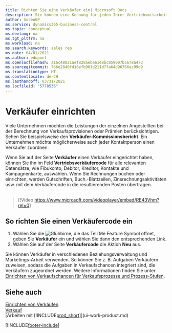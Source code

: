 ```yaml
---
title: Richten Sie eine Verkäufer ein| Microsoft Docs
description: Sie können eine Kennung für jeden Ihrer Vertriebsmitarbeiter einrichten, so dass Sie die Leistung eines Einzelnen verfolgen oder einem Kontakt einen Vertriebsmitarbeiter zuweisen können.
author: SorenGP
ms.service: dynamics365-business-central
ms.topic: conceptual
ms.devlang: na
ms.tgt_pltfrm: na
ms.workload: na
ms.search.keywords: sales rep
ms.date: 04/01/2021
ms.author: edupont
ms.openlocfilehash: a16c48821aef828aeba61e8bc859007b5678a473
ms.sourcegitcommit: 766e2840fd16efb901d211d7fa64d96766ac99d9
ms.translationtype: HT
ms.contentlocale: de-CH
ms.lasthandoff: 03/31/2021
ms.locfileid: "5778536"
---
```

# <a name="set-up-salespeople"></a>Verkäufer einrichten
Viele Unternehmen möchten die Leistungen der einzelnen Angestellten bei der Berechnung von Verkaufsprovisionen oder Prämien berücksichtigen. Sehen Sie beispielsweise den **Verkäufer-Kommissionsbericht**. Ein Unternehmen möchte möglicherweise auch jeder Kontaktperson einen Verkäufer zuordnen.

Wenn Sie auf der Seite **Verkäufer** einen Verkäufer eingerichtet haben, können Sie ihn im Feld **Vertriebsverkäufercode** für alle relevanten Datensätze, wie Fibukonto, Debitor, Kreditor, Kontakte und Kampagnenkarte, auswählen. Wenn Sie Rechnungen buchen oder einrichten, werden Gutschriften, Buch.-Blattzeilen, Zinsrechnungsaktivitäten usw. mit dem Verkäufercode in die resultierenden Posten übertragen.
<br><br>  
> [!Video https://www.microsoft.com/videoplayer/embed/RE43Vhm?rel=0]

## <a name="to-set-up-a-salesperson-code"></a>So richten Sie einen Verkäufercode ein
1. Wählen Sie die ![Glühbirne, die das Tell Me Feature](media/ui-search/search_small.png "Tell Me-Funktion") Symbol öffnet, geben Sie **Verkäufer** ein und wählen Sie dann den entsprechenden Link.
2. Wählen Sie auf der Seite **Verkäufercode** die Aktion **Neu** aus.

Sie können Verkäufer in verschiedenen Beziehungsverwaltung und Marketings-Arbeit verwenden. So können Sie z. B. Aufgaben Verkäufern zuweisen, sodass die Aufgaben in Verkaufschancen integriert sind, die Verkäufern zugeordnet werden. Weitere Informationen finden Sie unter [Einrichten von Verkaufschancen für Verkaufsprozesse und Prozess-Stufen](marketing-how-setup-opportunity-sales-cycles-stages.md).

## <a name="see-also"></a>Siehe auch
[Einrichten von Verkäufen](sales-setup-sales.md)  
[Verkauf](sales-manage-sales.md)  
[Arbeiten mit [!INCLUDE[prod_short](includes/prod_short.md)]](ui-work-product.md)  


[!INCLUDE[footer-include](includes/footer-banner.md)]